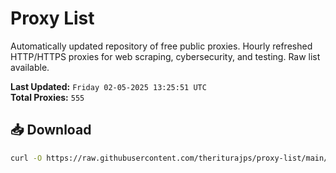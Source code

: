 # Proxy List

Automatically updated repository of free public proxies. Hourly refreshed HTTP/HTTPS proxies for web scraping, cybersecurity, and testing. Raw list available.

**Last Updated:** `Friday 02-05-2025 13:25:51 UTC`  
**Total Proxies:** `555`

## 📥 Download
```bash
curl -O https://raw.githubusercontent.com/theriturajps/proxy-list/main/proxies.txt
